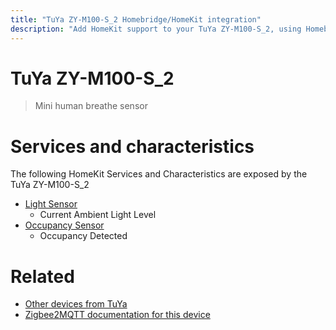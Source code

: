 ```yaml
---
title: "TuYa ZY-M100-S_2 Homebridge/HomeKit integration"
description: "Add HomeKit support to your TuYa ZY-M100-S_2, using Homebridge, Zigbee2MQTT and homebridge-z2m."
---
```

<!---
This file has been GENERATED using src/docgen/docgen.ts
DO NOT EDIT THIS FILE MANUALLY!
-->
# TuYa ZY-M100-S_2
> Mini human breathe sensor


# Services and characteristics
The following HomeKit Services and Characteristics are exposed by
the TuYa ZY-M100-S_2

* [Light Sensor](../../sensors.md)
  * Current Ambient Light Level
* [Occupancy Sensor](../../sensors.md)
  * Occupancy Detected


# Related
* [Other devices from TuYa](../index.md#tuya)
* [Zigbee2MQTT documentation for this device](https://www.zigbee2mqtt.io/devices/ZY-M100-S_2.html)